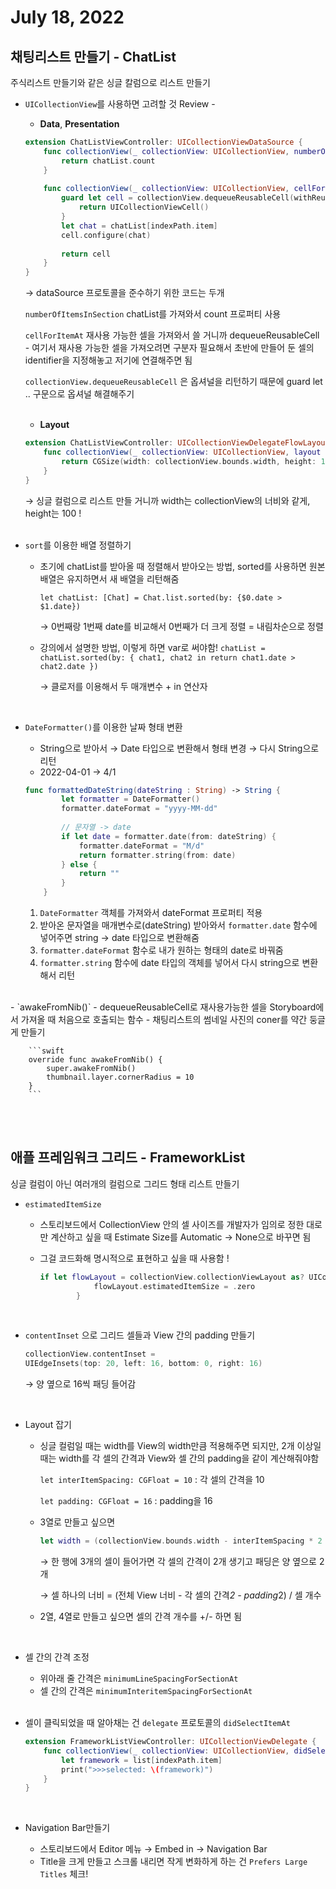 # July 18, 2022

## **채팅리스트 만들기 - ChatList**

주식리스트 만들기와 같은 싱글 칼럼으로 리스트 만들기

- `UICollectionView`를 사용하면 고려할 것  Review -
    - **Data**, **Presentation**
    
    ```swift
    extension ChatListViewController: UICollectionViewDataSource {
        func collectionView(_ collectionView: UICollectionView, numberOfItemsInSection section: Int) -> Int {
            return chatList.count
        }
        
        func collectionView(_ collectionView: UICollectionView, cellForItemAt indexPath: IndexPath) -> UICollectionViewCell {
            guard let cell = collectionView.dequeueReusableCell(withReuseIdentifier: "ChatListCollectionViewCell", for: indexPath) as? ChatListCollectionViewCell else {
                return UICollectionViewCell()
            }         
            let chat = chatList[indexPath.item]
            cell.configure(chat)
            
            return cell        
        }
    }
    ```
    
    → dataSource 프로토콜을 준수하기 위한 코드는 두개
    
     `numberOfItemsInSection` chatList를 가져와서 count 프로퍼티 사용
    
     `cellForItemAt` 재사용 가능한 셀을 가져와서 쓸 거니까 dequeueReusableCell - 여기서 재사용 가능한 셀을 가져오려면 구분자 필요해서 초반에 만들어 둔 셀의 identifier을 지정해놓고 저기에 연결해주면 됨
    
    `collectionView.dequeueReusableCell` 은 옵셔널을 리턴하기 때문에 guard let .. 구문으로 옵셔널 해결해주기  
    <br>
    - **Layout**
    
    ```swift
    extension ChatListViewController: UICollectionViewDelegateFlowLayout {
        func collectionView(_ collectionView: UICollectionView, layout collectionViewLayout: UICollectionViewLayout, sizeForItemAt indexPath: IndexPath) -> CGSize {
            return CGSize(width: collectionView.bounds.width, height: 100)
        }
    }
    ```
    
    → 싱글 컬럼으로 리스트 만들 거니까 width는 collectionView의 너비와 같게, height는 100 !  
    <br>
- `sort`를 이용한 배열 정렬하기
    - 초기에 chatList를 받아올 때 정렬해서 받아오는 방법, sorted를 사용하면 원본 배열은 유지하면서 새 배열을 리턴해줌
        
        `let chatList: [Chat] = Chat.list.sorted(by: {$0.date > $1.date})`
        
        → 0번째랑 1번째 date를 비교해서 0번째가 더 크게 정렬 = 내림차순으로 정렬 
        
    - 강의에서 설명한 방법, 이렇게 하면 var로 써야함!
    `chatList = chatList.sorted(by: { chat1, chat2 in
    return chat1.date > chat2.date
    })`
        
        → 클로저를 이용해서 두 매개변수 + in 연산자  
    <br>
- `DateFormatter()`를 이용한 날짜 형태 변환
    - String으로 받아서 → Date 타입으로 변환해서 형태 변경 → 다시 String으로 리턴
    - 2022-04-01 → 4/1
    
    ```swift
    func formattedDateString(dateString : String) -> String {
            let formatter = DateFormatter()
            formatter.dateFormat = "yyyy-MM-dd"
            
            // 문자열 -> date
            if let date = formatter.date(from: dateString) {
                formatter.dateFormat = "M/d"
                return formatter.string(from: date)
            } else {
                return ""
            }
        }
    ```
    
    1. `DateFormatter` 객체를 가져와서 dateFormat 프로퍼티 적용
    2. 받아온 문자열을 매개변수로(dateString) 받아와서 `formatter.date` 함수에 넣어주면 string → date 타입으로 변환해줌
    3. `formatter.dateFormat` 함수로 내가 원하는 형태의 date로 바꿔줌
    4. `formatter.string` 함수에 date 타입의 객체를 넣어서 다시 string으로 변환해서 리턴  
<br>
- `awakeFromNib()`
    - dequeueReusableCell로 재사용가능한 셀을 Storyboard에서 가져올 때 처음으로 호출되는 함수
    - 채팅리스트의 썸네일 사진의 coner를 약간 둥글게 만들기
        
        ```swift
        override func awakeFromNib() {
        	super.awakeFromNib()
        	thumbnail.layer.cornerRadius = 10
        }
        ```
        
<br><br>
## 애플 프레임워크 그리드 - FrameworkList

싱글 컬럼이 아닌 여러개의 컬럼으로 그리드 형태 리스트 만들기

- `estimatedItemSize`
    - 스토리보드에서 CollectionView 안의 셀 사이즈를 개발자가 임의로 정한 대로만 계산하고 싶을 때 Estimate Size를 Automatic → None으로 바꾸면 됨
    - 그걸 코드화해 명시적으로 표현하고 싶을 때 사용함 !
        
        ```swift
        if let flowLayout = collectionView.collectionViewLayout as? UICollectionViewFlowLayout {
                    flowLayout.estimatedItemSize = .zero
                }
        ```
  <br>
    
- `contentInset` 으로 그리드 셀들과 View 간의 padding 만들기
    
    ```swift
    collectionView.contentInset = 
    UIEdgeInsets(top: 20, left: 16, bottom: 0, right: 16)
    ```
    
    → 양 옆으로 16씩 패딩 들어감
    
    <br>
  
- Layout 잡기
    - 싱글 컬럼일 때는 width를 View의 width만큼 적용해주면 되지만, 2개 이상일 때는 width를 각 셀의 간격과 View와 셀 간의 padding을 같이 계산해줘야함
        
        `let interItemSpacing: CGFloat = 10` : 각 셀의 간격을 10
        
        `let padding: CGFloat = 16` : padding을 16
        
    - 3열로 만들고 싶으면
        
        ```swift
        let width = (collectionView.bounds.width - interItemSpacing * 2 - padding * 2) / 3
        ```
        
        → 한 행에 3개의 셀이 들어가면 각 셀의 간격이 2개 생기고 패딩은 양 옆으로 2개
        
        → 셀 하나의 너비 = (전체 View 너비 - 각 셀의 간격*2 - padding*2) / 셀 개수
        
    - 2열, 4열로 만들고 싶으면 셀의 간격 개수를 +/- 하면 됨
  <br>
    
- 셀 간의 간격 조정
    - 위아래 줄 간격은 `minimumLineSpacingForSectionAt`
    - 셀 간의 간격은 `minimumInteritemSpacingForSectionAt`
  
  <br>
- 셀이 클릭되었을 때 알아채는 건 `delegate` 프로토콜의 `didSelectItemAt`
    
    ```swift
    extension FrameworkListViewController: UICollectionViewDelegate {
    	func collectionView(_ collectionView: UICollectionView, didSelectItemAt indexPath: IndexPath) {
    		let framework = list[indexPath.item]
    		print(">>>selected: \(framework)")
    	}
    }
    ```
    <br>
  
- Navigation Bar만들기
    - 스토리보드에서 Editor 메뉴 → Embed in → Navigation Bar
    - Title을 크게 만들고 스크롤 내리면 작게 변화하게 하는 건 `Prefers Large Titles` 체크!
